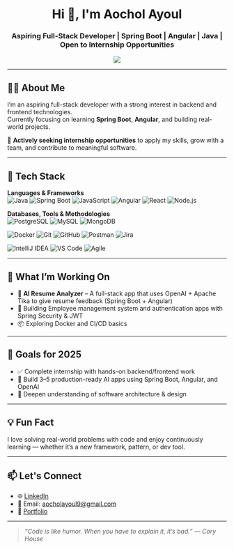 <h1 align="center">Hi 👋, I'm Aochol Ayoul</h1>
<h3 align="center">Aspiring Full-Stack Developer | Spring Boot | Angular | Java | Open to Internship Opportunities</h3>

<p align="center">
  <a href="https://github.com/aocholshawilayoul">
    <img src="https://readme-typing-svg.herokuapp.com/?lines=Currently+learning+Spring+Boot+and+Angular;Open+to+internships;Passionate+about+clean+code+and+real-world+apps;Lifelong+learner&center=true&width=600&height=45" />
  </a>
</p>

---

## 👨‍💻 About Me

I’m an aspiring full-stack developer with a strong interest in backend and frontend technologies.  
Currently focusing on learning **Spring Boot**, **Angular**, and building real-world projects.

🎯 **Actively seeking internship opportunities** to apply my skills, grow with a team, and contribute to meaningful software.

---

## 🚀 Tech Stack

**Languages & Frameworks**  
![Java](https://img.shields.io/badge/Java-ED8B00?style=for-the-badge&logo=java&logoColor=white)
![Spring Boot](https://img.shields.io/badge/Spring_Boot-6DB33F?style=for-the-badge&logo=spring-boot&logoColor=white)
![JavaScript](https://img.shields.io/badge/JavaScript-F7DF1E?style=for-the-badge&logo=javascript&logoColor=black)
![Angular](https://img.shields.io/badge/Angular-DD0031?style=for-the-badge&logo=angular&logoColor=white)
![React](https://img.shields.io/badge/React-20232A?style=for-the-badge&logo=react&logoColor=61DAFB)
![Node.js](https://img.shields.io/badge/Node.js-339933?style=for-the-badge&logo=nodedotjs&logoColor=white)

**Databases, Tools & Methodologies**  
![PostgreSQL](https://img.shields.io/badge/PostgreSQL-4169E1?style=for-the-badge&logo=postgresql&logoColor=white)
![MySQL](https://img.shields.io/badge/MySQL-00758F?style=for-the-badge&logo=mysql&logoColor=white)
![MongoDB](https://img.shields.io/badge/MongoDB-4EA94B?style=for-the-badge&logo=mongodb&logoColor=white)

![Docker](https://img.shields.io/badge/Docker-2496ED?style=for-the-badge&logo=docker&logoColor=white)
![Git](https://img.shields.io/badge/Git-F05032?style=for-the-badge&logo=git&logoColor=white)
![GitHub](https://img.shields.io/badge/GitHub-181717?style=for-the-badge&logo=github&logoColor=white)
![Postman](https://img.shields.io/badge/Postman-FF6C37?style=for-the-badge&logo=postman&logoColor=white)
![Jira](https://img.shields.io/badge/Jira-0052CC?style=for-the-badge&logo=jira&logoColor=white)

![IntelliJ IDEA](https://img.shields.io/badge/IntelliJ%20IDEA-000000?style=for-the-badge&logo=intellij-idea&logoColor=white)
![VS Code](https://img.shields.io/badge/VS%20Code-007ACC?style=for-the-badge&logo=visual-studio-code&logoColor=white)
![Agile](https://img.shields.io/badge/Agile-02569B?style=for-the-badge&logo=google-chrome&logoColor=white)


---

## 📌 What I’m Working On

- 🧠 **AI Resume Analyzer** – A full-stack app that uses OpenAI + Apache Tika to give resume feedback (Spring Boot + Angular)
- 🧪 Building Employee management system and authentication apps with Spring Security & JWT
- 📦 Exploring Docker and CI/CD basics

---

## 🎯 Goals for 2025

- ✅ Complete internship with hands-on backend/frontend work
- 🧰 Build 3–5 production-ready AI apps using Spring Boot, Angular, and OpenAI
- 🧠 Deepen understanding of software architecture & design

---

## 💡 Fun Fact

I love solving real-world problems with code and enjoy continuously learning — whether it’s a new framework, pattern, or dev tool.

---

## 📫 Let's Connect

- 🌐 [LinkedIn](https://www.linkedin.com/in/aochol-ayoul-mojowok-654a7121a/)
- 📧 Email: aocholayoul9@gmail.com
- 📁 [Portfolio](https://aocholportfolio.netlify.app/)

---

> _“Code is like humor. When you have to explain it, it’s bad.” — Cory House_

